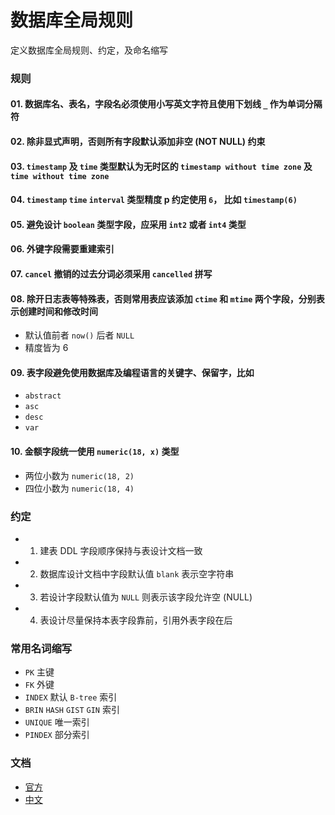 # 数据库全局规则

定义数据库全局规则、约定，及命名缩写


### 规则

#### 01. 数据库名、表名，字段名必须使用小写英文字符且使用下划线 `_` 作为单词分隔符

#### 02. 除非显式声明，否则所有字段默认添加非空 (NOT NULL) 约束

#### 03. `timestamp` 及 `time` 类型默认为无时区的 `timestamp without time zone` 及 `time without time zone`

#### 04. `timestamp` `time` `interval` 类型精度 p 约定使用 `6`， 比如 `timestamp(6)`

#### 05. 避免设计 `boolean` 类型字段，应采用 `int2` 或者 `int4` 类型

#### 06. 外键字段需要重建索引

#### 07. `cancel` 撤销的过去分词必须采用 `cancelled` 拼写

#### 08. 除开日志表等特殊表，否则常用表应该添加 `ctime` 和 `mtime` 两个字段，分别表示创建时间和修改时间
- 默认值前者 `now()` 后者 `NULL`
- 精度皆为 6

#### 09. 表字段避免使用数据库及编程语言的关键字、保留字，比如
- `abstract`
- `asc`
- `desc`
- `var`

#### 10. 金额字段统一使用 `numeric(18, x)` 类型
- 两位小数为 `numeric(18, 2)`
- 四位小数为 `numeric(18, 4)`


### 约定

- 01. 建表 DDL 字段顺序保持与表设计文档一致
- 02. 数据库设计文档中字段默认值 `blank` 表示空字符串
- 03. 若设计字段默认值为 `NULL` 则表示该字段允许空 (NULL)
- 04. 表设计尽量保持本表字段靠前，引用外表字段在后


### 常用名词缩写

- `PK` 主键
- `FK` 外键
- `INDEX` 默认 `B-tree` 索引
- `BRIN` `HASH` `GIST` `GIN` 索引
- `UNIQUE` 唯一索引
- `PINDEX` 部分索引


### 文档

- [官方](https://www.postgresql.org/docs/)
- [中文](http://www.postgres.cn/docs/10)

